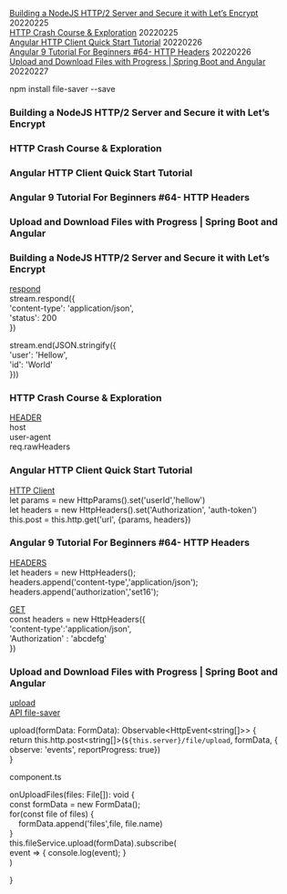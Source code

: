 


[Building a NodeJS HTTP/2 Server and Secure it with Let’s Encrypt](https://www.youtube.com/watch?v=b35Dcz91ItE&ab_channel=HusseinNasser)  20220225  
[HTTP Crash Course & Exploration](https://www.youtube.com/watch?v=iYM2zFP3Zn0&ab_channel=TraversyMedia)  20220225   
[Angular HTTP Client Quick Start Tutorial](https://www.youtube.com/watch?v=_05v0mrNLh0&ab_channel=Fireship)  20220226  
[Angular 9 Tutorial For Beginners #64- HTTP Headers](https://www.youtube.com/watch?v=z83KBAoyNWw&ab_channel=ARCTutorials) 20220226  
[Upload and Download Files with Progress | Spring Boot and Angular](https://www.youtube.com/watch?v=n26StCRoeHA&ab_channel=GetArrays)   20220227  



npm install file-saver --save







### Building a NodeJS HTTP/2 Server and Secure it with Let’s Encrypt  
### HTTP Crash Course & Exploration  
### Angular HTTP Client Quick Start Tutorial  
### Angular 9 Tutorial For Beginners #64- HTTP Headers  
### Upload and Download Files with Progress | Spring Boot and Angular  










### Building a NodeJS HTTP/2 Server and Secure it with Let’s Encrypt  
[respond](https://youtu.be/b35Dcz91ItE?t=374)  
stream.respond({  
'content-type': 'application/json',  
'status': 200  
})  

stream.end(JSON.stringify({  
'user': 'Hellow',  
'id': 'World'  
}))  

### HTTP Crash Course & Exploration    
[HEADER](https://youtu.be/iYM2zFP3Zn0?t=1257)  
host  
user-agent  
req.rawHeaders  


### Angular HTTP Client Quick Start Tutorial  
[HTTP Client](https://www.youtube.com/watch?v=_05v0mrNLh0&ab_channel=Fireship)  
let params = new HttpParams().set('userId','hellow')  
let headers = new HttpHeaders().set('Authorization', 'auth-token')  
this.post = this.http.get('url', {params, headers})  

### Angular 9 Tutorial For Beginners #64- HTTP Headers  
[HEADERS](https://www.youtube.com/watch?v=z83KBAoyNWw&ab_channel=ARCTutorials)  
let headers = new HttpHeaders();  
headers.append('content-type','application/json');  
headers.append('authorization','set16');   

[GET](https://youtu.be/z83KBAoyNWw?t=537)  
const headers = new HttpHeaders({  
'content-type':'application/json',  
'Authorization' : 'abcdefg'  
})  


### Upload and Download Files with Progress | Spring Boot and Angular  
[upload](https://youtu.be/n26StCRoeHA?t=2366)  
[API file-saver](https://www.npmjs.com/package/file-saver)  

upload(formData: FormData): Observable<HttpEvent<string[]>> {  
return this.http.post<string[]>(`${this.server}/file/upload`, formData, { observe: 'events', reportProgress: true})  
}  

component.ts  

onUploadFiles(files: File[]): void {  
const formData = new FormData();  
for(const file of files) {  
&nbsp; &nbsp; formData.append('files',file, file.name)  
}  
this.fileService.upload(formData).subscribe(  
event => { console.log(event); }  
)  

}  

